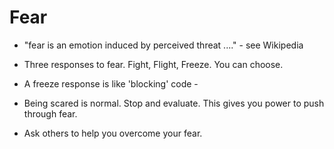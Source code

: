 # Fear

* "fear is an emotion induced by perceived threat ...." - see Wikipedia

* Three responses to fear. Fight, Flight, Freeze. You can choose.

* A freeze response is like 'blocking' code - 

* Being scared is normal. Stop and evaluate. This gives you power to push through fear. 

* Ask others to help you overcome your fear. 


